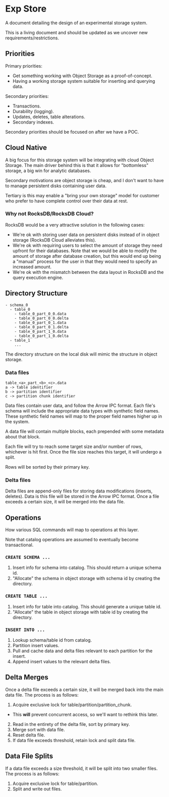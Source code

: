 # Exp Store

A document detailing the design of an experimental storage system.

This is a living document and should be updated as we uncover new
requirements/restrictions.

## Priorities

Primary priorities:

- Get something working with Object Storage as a proof-of-concept.
- Having a working storage system suitable for inserting and querying data.

Secondary priorities:

- Transactions.
- Durability (logging).
- Updates, deletes, table alterations.
- Secondary indexes.

Secondary priorities should be focused on after we have a POC.

## Cloud Native

A big focus for this storage system will be integrating with cloud Object
Storage. The main driver behind this is that it allows for "bottomless" storage,
a big win for analytic databases. 

Secondary motivations are object storage is cheap, and I don't want to have to
manage persistent disks containing user data.

Tertiary is this may enable a "bring your own storage" model for customer who
prefer to have complete control over their data at rest.

### Why not RocksDB/RocksDB Cloud?

RocksDB would be a very attractive solution in the following cases:

- We're ok with storing user data on persistent disks instead of in object
  storage (RocksDB Cloud alleviates this).
- We're ok with requiring users to select the amount of storage they need
  upfront for their databases. Note that we would be able to modify the amount
  of storage after database creation, but this would end up being a "manual"
  process for the user in that they would need to specify an increased amount.
- We're ok with the mismatch between the data layout in RocksDB and the query
  execution engine.

## Directory Structure

``` text
- schema_0
  - table_0
    - table_0_part_0_0.data
    - table_0_part_0_0.delta
    - table_0_part_0_1.data
    - table_0_part_0_1.delta
    - table_0_part_1_0.data
    - table_0_part_1_0.delta
  - table_1
    ...
```

The directory structure on the local disk will mimic the structure in object
storage.

### Data files

``` text
table_<a>_part_<b>_<c>.data
a -> table identifier
b -> partition identifier
c -> partition chunk identifier
```

Data files contain user data, and follow the Arrow IPC format. Each file's
schema will include the appropriate data types with synthetic field names. These
synthetic field names will map to the proper field names higher up in the system.

A data file will contain multiple blocks, each prepended with some metadata
about that block.

Each file will try to reach some target size and/or number of rows, whichever is
hit first. Once the file size reaches this target, it will undergo a split.

Rows will be sorted by their primary key.

### Delta files

Delta files are append-only files for storing data modifications (inserts,
deletes). Data is this file will be stored in the Arrow IPC format. Once a file
exceeds a certain size, it will be merged into the data file.

## Operations

How various SQL commands will map to operations at this layer.

Note that catalog operations are assumed to eventually become transactional.

### `CREATE SCHEMA ...`

1. Insert info for schema into catalog. This should return a unique schema id.
2. "Allocate" the schema in object storage with schema id by creating the
   directory.

### `CREATE TABLE ...`

1. Insert info for table into catalog. This should generate a unique table id.
2. "Allocate" the table in object storage with table id by creating the
   directory.

### `INSERT INTO ...`

1. Lookup schema/table id from catalog.
2. Partition insert values.
3. Pull and cache data and delta files relevant to each partition for the insert.
4. Append insert values to the relevant delta files.

## Delta Merges

Once a delta file exceeds a certain size, it will be merged back into the main
data file. The process is as follows:

1. Acquire exclusive lock for table/partition/partition_chunk.
  - This **will** prevent concurrent access, so we'll want to rethink this later.
2. Read in the entirety of the delta file, sort by primary key.
3. Merge sort with data file.
4. Reset delta file.
5. If data file exceeds threshold, retain lock and split data file.

## Data File Splits

If a data file exceeds a size threshold, it will be split into two smaller
files. The process is as follows:

1. Acquire exclusive lock for table/partition.
2. Split and write out files.
